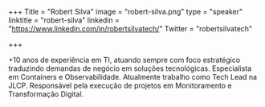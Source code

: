 +++
Title = "Robert Silva"
image = "robert-silva.png"
type = "speaker"
linktitle = "robert-silva"
linkedin = "https://www.linkedin.com/in/robertsilvatech/" 
Twitter = "robertsilvatech"

+++

+10 anos de experiência em TI, atuando sempre com foco estratégico traduzindo demandas de negócio em soluções tecnológicas. Especialista em Containers e Observabilidade. Atualmente trabalho como Tech Lead na JLCP. Responsável pela execução de projetos em Monitoramento e Transformação Digital.
